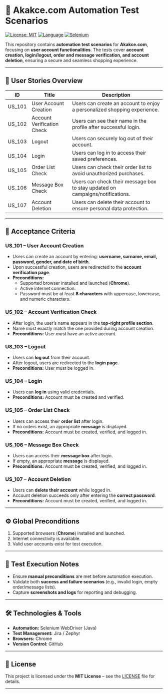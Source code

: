 # 🛒 Akakce.com Automation Test Scenarios

[![License: MIT](https://img.shields.io/badge/License-MIT-yellow.svg)](LICENSE)
[![Language](https://img.shields.io/badge/Language-Java-red.svg)](https://www.java.com/)
[![Selenium](https://img.shields.io/badge/Automation-Selenium-blue.svg)](https://www.selenium.dev/)

This repository contains **automation test scenarios** for **Akakce.com**, focusing on **user account functionalities**. The tests cover **account creation, login/logout, order and message verification, and account deletion**, ensuring a secure and seamless shopping experience.

---

## 📌 User Stories Overview

| ID       | Title                        | Description                                                                 |
|----------|-------------------------------|-----------------------------------------------------------------------------|
| US_101   | User Account Creation         | Users can create an account to enjoy a personalized shopping experience.    |
| US_102   | Account Verification Check    | Users can see their name in the profile after successful login.            |
| US_103   | Logout                        | Users can securely log out of their account.                               |
| US_104   | Login                         | Users can log in to access their saved preferences.                        |
| US_105   | Order List Check              | Users can check their order list to avoid unauthorized purchases.          |
| US_106   | Message Box Check             | Users can check their message box to stay updated on campaigns/notifications. |
| US_107   | Account Deletion              | Users can delete their account to ensure personal data protection.         |

---

## 📝 Acceptance Criteria

### **US_101 – User Account Creation**
- Users can create an account by entering: **username, surname, email, password, gender, and date of birth**.
- Upon successful creation, users are redirected to the **account verification page**.
- **Preconditions:**  
  - Supported browser installed and launched (**Chrome**).  
  - Active internet connection.  
  - Password must be at least **8 characters** with uppercase, lowercase, and numeric characters.  

### **US_102 – Account Verification Check**
- After login, the user’s name appears in the **top-right profile section**.
- Name must exactly match the one provided during account creation.
- **Preconditions:** User must have an active account.

### **US_103 – Logout**
- Users can **log out** from their account.
- After logout, users are redirected to the **login page**.
- **Preconditions:** User must be logged in.

### **US_104 – Login**
- Users can **log in** using valid credentials.
- **Preconditions:** Account must be created and verified.

### **US_105 – Order List Check**
- Users can access their **order list** after login.
- If no orders exist, an appropriate **message** is displayed.
- **Preconditions:** Account must be created, verified, and logged in.

### **US_106 – Message Box Check**
- Users can access their **message box** after login.
- If empty, an appropriate **message** is displayed.
- **Preconditions:** Account must be created, verified, and logged in.

### **US_107 – Account Deletion**
- Users can **delete their account** while logged in.
- Account deletion succeeds only after entering the **correct password**.
- **Preconditions:** Account must be created, verified, and logged in.

---

## ⚙️ Global Preconditions
1. Supported browsers (**Chrome**) installed and launched.  
2. Internet connectivity is available.  
3. Valid user accounts exist for test execution.  

---

## 🚀 Test Execution Notes
- Ensure **manual preconditions** are met before automation execution.  
- Validate both **success and failure scenarios** (e.g., invalid login, empty order/message lists).  
- Capture **screenshots and logs** for reporting and debugging.  

---

## 🛠️ Technologies & Tools
- **Automation:** Selenium WebDriver (Java)  
- **Test Management:** Jira / Zephyr  
- **Browsers:** Chrome 
- **Version Control:** GitHub  

---

## 📄 License
This project is licensed under the **MIT License** – see the [LICENSE](LICENSE) file for details.  

---

